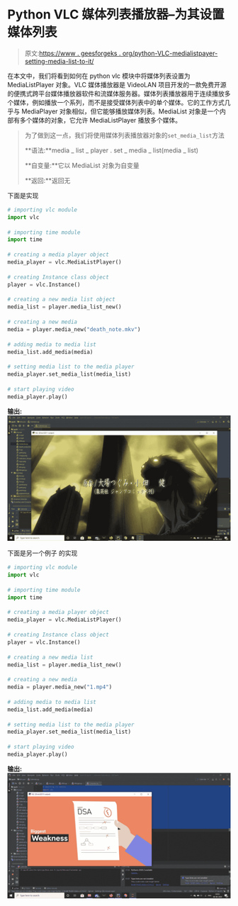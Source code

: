 # Python VLC 媒体列表播放器–为其设置媒体列表

> 原文:[https://www . geesforgeks . org/python-VLC-medialistpayer-setting-media-list-to-it/](https://www.geeksforgeeks.org/python-vlc-medialistplayer-setting-media-list-to-it/)

在本文中，我们将看到如何在 python vlc 模块中将媒体列表设置为 MediaListPlayer 对象。VLC 媒体播放器是 VideoLAN 项目开发的一款免费开源的便携式跨平台媒体播放器软件和流媒体服务器。媒体列表播放器用于连续播放多个媒体，例如播放一个系列，而不是接受媒体列表中的单个媒体。它的工作方式几乎与 MediaPlayer 对象相似，但它能够播放媒体列表。MediaList 对象是一个内部有多个媒体的对象，它允许 MediaListPlayer 播放多个媒体。

> 为了做到这一点，我们将使用媒体列表播放器对象的`set_media_list`方法
> 
> **语法:**media _ list _ player . set _ media _ list(media _ list)
> 
> **自变量:**它以 MediaList 对象为自变量
> 
> **返回:**返回无

下面是实现

```py
# importing vlc module
import vlc

# importing time module
import time

# creating a media player object
media_player = vlc.MediaListPlayer()

# creating Instance class object
player = vlc.Instance()

# creating a new media list object
media_list = player.media_list_new()

# creating a new media
media = player.media_new("death_note.mkv")

# adding media to media list
media_list.add_media(media)

# setting media list to the media player
media_player.set_media_list(media_list)

# start playing video
media_player.play()
```

**输出:**
![](img/57ccffa8c486070958f67ed1dd7ef62e.png)

下面是另一个例子
的实现

```py
# importing vlc module
import vlc

# importing time module
import time

# creating a media player object
media_player = vlc.MediaListPlayer()

# creating Instance class object
player = vlc.Instance()

# creating a new media list
media_list = player.media_list_new()

# creating a new media
media = player.media_new("1.mp4")

# adding media to media list
media_list.add_media(media)

# setting media list to the media player
media_player.set_media_list(media_list)

# start playing video
media_player.play()
```

**输出:**
![](img/1182bf29ec1fe0d0a2c3ce2234f329d4.png)